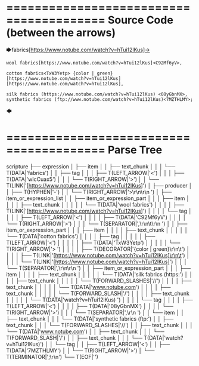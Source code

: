========================================
Source Code (between the arrows)
========================================

🡆fabrics<wIcCuax5>[https://www.notube.com/watch?v=hTui12lKus]->

    wool fabrics[https://www.notube.com/watch?v=hTui12lKus]<C92Mf6yV>,
	
    cotton fabrics<TxW3Yetp> {color | green}
	[https://www.notube.com/watch?v=hTui12lKus]
	[https://www.notube.com/watch?v=hTui12lKus],

    silk fabrics (https://www.notube.com/watch?v=hTui12lKus) <08yGbnMX>,
    synthetic fabrics (ftp://www.notube.com/watch?v=hTui12lKus)<7MZTHLMY>;
🡄

========================================
Parse Tree
========================================

scripture
├── expression
│   ├── item
│   │   ├── text_chunk
│   │   │   └── T(DATA|'fabrics')
│   │   ├── tag
│   │   │   ├── T(LEFT_ARROW|'<')
│   │   │   ├── T(DATA|'wIcCuax5')
│   │   │   └── T(RIGHT_ARROW|'>')
│   │   └── T(LINK|'[https://www.notube.com/watch?v=hTui12lKus]')
│   ├── producer
│   │   ├── T(HYPHEN|'-')
│   │   └── T(RIGHT_ARROW|'>\r\n\r\n    ')
│   ├── item_or_expression_list
│   │   ├── item_or_expression_part
│   │   │   ├── item
│   │   │   │   ├── text_chunk
│   │   │   │   │   └── T(DATA|'wool fabrics')
│   │   │   │   ├── T(LINK|'[https://www.notube.com/watch?v=hTui12lKus]')
│   │   │   │   └── tag
│   │   │   │       ├── T(LEFT_ARROW|'<')
│   │   │   │       ├── T(DATA|'C92Mf6yV')
│   │   │   │       └── T(RIGHT_ARROW|'>')
│   │   │   └── T(SEPARATOR|',\r\n\t\r\n    ')
│   │   ├── item_or_expression_part
│   │   │   ├── item
│   │   │   │   ├── text_chunk
│   │   │   │   │   └── T(DATA|'cotton fabrics')
│   │   │   │   ├── tag
│   │   │   │   │   ├── T(LEFT_ARROW|'<')
│   │   │   │   │   ├── T(DATA|'TxW3Yetp')
│   │   │   │   │   └── T(RIGHT_ARROW|'> ')
│   │   │   │   ├── T(DECORATOR|'{color | green}\r\n\t')
│   │   │   │   ├── T(LINK|'[https://www.notube.com/watch?v=hTui12lKus]\r\n\t')
│   │   │   │   └── T(LINK|'[https://www.notube.com/watch?v=hTui12lKus]')
│   │   │   └── T(SEPARATOR|',\r\n\r\n    ')
│   │   ├── item_or_expression_part
│   │   │   ├── item
│   │   │   │   ├── text_chunk
│   │   │   │   │   └── T(DATA|'silk fabrics (https:')
│   │   │   │   ├── text_chunk
│   │   │   │   │   └── T(FORWARD_SLASHES|'//')
│   │   │   │   ├── text_chunk
│   │   │   │   │   └── T(DATA|'www.notube.com')
│   │   │   │   ├── text_chunk
│   │   │   │   │   └── T(FORWARD_SLASH|'/')
│   │   │   │   ├── text_chunk
│   │   │   │   │   └── T(DATA|'watch?v=hTui12lKus) ')
│   │   │   │   └── tag
│   │   │   │       ├── T(LEFT_ARROW|'<')
│   │   │   │       ├── T(DATA|'08yGbnMX')
│   │   │   │       └── T(RIGHT_ARROW|'>')
│   │   │   └── T(SEPARATOR|',\r\n    ')
│   │   └── item
│   │       ├── text_chunk
│   │       │   └── T(DATA|'synthetic fabrics (ftp:')
│   │       ├── text_chunk
│   │       │   └── T(FORWARD_SLASHES|'//')
│   │       ├── text_chunk
│   │       │   └── T(DATA|'www.notube.com')
│   │       ├── text_chunk
│   │       │   └── T(FORWARD_SLASH|'/')
│   │       ├── text_chunk
│   │       │   └── T(DATA|'watch?v=hTui12lKus)')
│   │       └── tag
│   │           ├── T(LEFT_ARROW|'<')
│   │           ├── T(DATA|'7MZTHLMY')
│   │           └── T(RIGHT_ARROW|'>')
│   └── T(TERMINATOR|';\r\n')
└── T(EOF|'<EOF>')